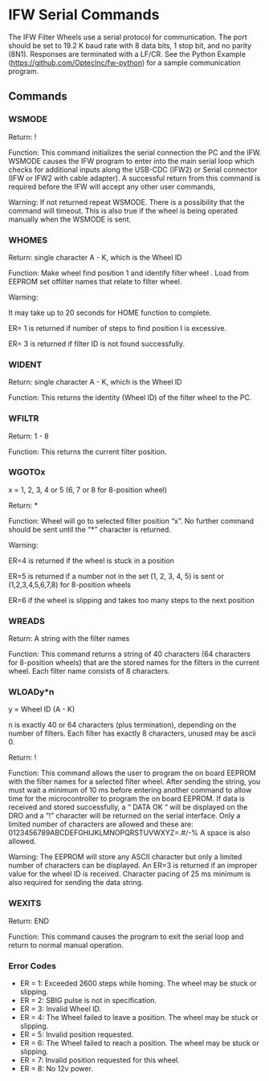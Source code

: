 # IFW Serial Commands

The IFW Filter Wheels use a serial protocol for communication. The port should be set to 19.2 K baud rate with 8 data bits, 1 stop bit, and no parity (8N1). Responses are terminated with a LF/CR. See the Python Example (<https://github.com/OptecInc/fw-python>) for a sample communication program.

## Commands

### WSMODE

Return: !

Function: This command initializes the serial connection the PC and the IFW.
WSMODE causes the IFW program to enter into the main serial loop which checks
for additional inputs along the USB-CDC (IFW2) or Serial connector (IFW or IFW2 with cable adapter). A successful return from this
command is required before the IFW will accept any other user commands,

Warning: If not returned repeat WSMODE. There is a possibility that the command will timeout. This is also true if the wheel is being operated manually when the
WSMODE is sent.

### WHOMES

Return: single character A - K, which is the Wheel ID

Function: Make wheel find position 1 and identify filter wheel . Load from EEPROM set offilter names that relate to filter wheel.

Warning:

It may take up to 20 seconds for HOME function to complete.

ER= 1 is returned if number of steps to find position I is excessive.

ER= 3 is returned if filter ID is not found successfully.

### WIDENT

Return: single character A - K, which is the Wheel ID

Function: This returns the identity (Wheel ID) of the filter wheel to the PC.

### WFILTR

Return: 1 - 8

Function: This returns the current filter position.

### WGOTOx

x = 1, 2, 3, 4 or 5 (6, 7 or 8 for 8-position wheel)

Return: *

Function: Wheel will go to selected filter position “x”. No further command should be sent until the “*” character is returned.

Warning:

ER=4 is returned if the wheel is stuck in a position

ER=5 is returned if a number not in the set (1, 2, 3, 4, 5) is sent or (1,2,3,4,5,6,7,8) for 8-position wheels

ER=6 if the wheel is slipping and takes too many steps to the next position

### WREADS

Return: A string with the filter names

Function: This command returns a string of 40 characters (64 characters for 8-position wheels) that are the stored names for the filters in the current wheel. Each filter name consists of 8 characters.

### WLOADy*n

y = Wheel ID (A - K)

n is exactly 40 or 64 characters (plus termination), depending on the number of filters. Each filter has exactly 8 characters, unused may be ascii 0.

Return: !

Function: This command allows the user to program the on board EEPROM with the filter names for a selected filter wheel. After sending the string, you must wait a minimum of 10 ms before entering another command to allow time for the microcontroller to program the on board EEPROM. If data is received and stored successfully, a “ DATA OK “ will be displayed on the DRO and a “!” character will be returned on the serial interface. Only a limited number of characters are allowed and these are:  0123456789ABCDEFGHIJKLMNOPQRSTUVWXYZ=.#/-%  A space is also allowed.

Warning: The EEPROM will store any ASCII character but only a limited number of characters can be displayed. An ER=3 is returned if an improper value for the wheel ID is received. Character pacing of 25 ms minimum is also required for sending the data string.

### WEXITS

Return: END

Function: This command causes the program to exit the serial loop and return to normal manual operation.

### Error Codes

* ER = 1: Exceeded 2600 steps while homing. The wheel may be stuck or slipping.
* ER = 2: SBIG pulse is not in specification.
* ER = 3: Invalid Wheel ID.
* ER = 4: The Wheel failed to leave a position. The wheel may be stuck or slipping.
* ER = 5: Invalid position requested.
* ER = 6: The Wheel failed to reach a position. The wheel may be stuck or slipping.
* ER = 7: Invalid position requested for this wheel.
* ER = 8: No 12v power.
